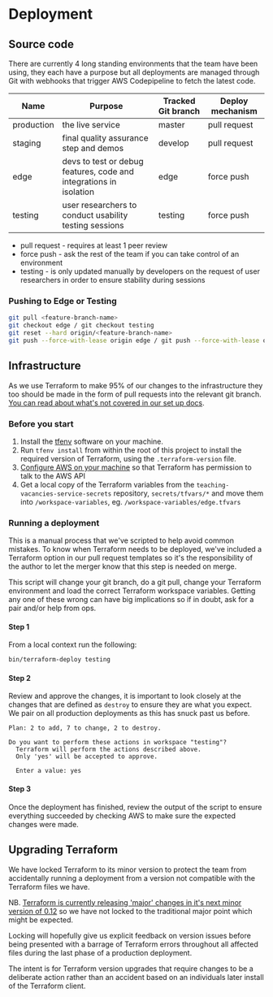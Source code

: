 # Deployment

## Source code

There are currently 4 long standing environments that the team have been using, they each have a purpose but all deployments are managed through Git with webhooks that trigger AWS Codepipeline to fetch the latest code.

| Name           | Purpose                                                             | Tracked Git branch | Deploy mechanism    |
| -------------- | ------------------------------------------------------------------- | ------------------ | -------------       |
| production     | the live service                                                    | master             | pull request        |
| staging        | final quality assurance step and demos                              | develop            | pull request        |
| edge           | devs to test or debug features, code and integrations in isolation  | edge               | force push          |
| testing        | user researchers to conduct usability testing sessions              | testing            | force push          |

- pull request - requires at least 1 peer review
- force push - ask the rest of the team if you can take control of an environment
- testing - is only updated manually by developers on the request of user researchers in order to ensure stability during sessions

### Pushing to Edge or Testing

```bash
git pull <feature-branch-name>
git checkout edge / git checkout testing
git reset --hard origin/<feature-branch-name>
git push --force-with-lease origin edge / git push --force-with-lease origin testing
```

## Infrastructure

As we use Terraform to make 95% of our changes to the infrastructure they too should be made in the form of pull requests into the relevant git branch. [You can read about what's not covered in our set up docs](../terraform/README.md).

### Before you start
1. Install the [tfenv](https://formulae.brew.sh/formula/tfenv) software on your machine.
2. Run `tfenv install` from within the root of this project to install the required version of Terraform, using the `.terraform-version` file.
3. [Configure AWS on your machine](https://docs.aws.amazon.com/cli/latest/userguide/cli-configure-files.html ) so that Terraform has permission to talk to the AWS API
4. Get a local copy of the Terraform variables from the `teaching-vacancies-service-secrets` repository, `secrets/tfvars/*` and move them into `/workspace-variables`, eg. `/workspace-variables/edge.tfvars`

### Running a deployment
This is a manual process that we've scripted to help avoid common mistakes. To know when Terraform needs to be deployed, we've included a Terraform option in our pull request templates so it's the responsibility of the author to let the merger know that this step is needed on merge.

This script will change your git branch, do a git pull, change your Terraform environment and load the correct Terraform workspace variables. Getting any one of these wrong can have big implications so if in doubt, ask for a pair and/or help from ops.

#### Step 1
From a local context run the following:
```bash
bin/terraform-deploy testing
```

#### Step 2
Review and approve the changes, it is important to look closely at the changes that are defined as `destroy` to ensure they are what you expect. We pair on all production deployments as this has snuck past us before.
```
Plan: 2 to add, 7 to change, 2 to destroy.

Do you want to perform these actions in workspace "testing"?
  Terraform will perform the actions described above.
  Only 'yes' will be accepted to approve.

  Enter a value: yes
```

#### Step 3
Once the deployment has finished, review the output of the script to ensure everything succeeded by checking AWS to make sure the expected changes were made.


## Upgrading Terraform
We have locked Terraform to its minor version to protect the team from accidentally running a deployment from a version not compatible with the Terraform files we have.

NB. [Terraform is currently releasing 'major' changes in it's next minor version of 0.12](https://www.terraform.io/upgrade-guides/0-12.html) so we have not locked to the traditional major point which might be expected.

Locking will hopefully give us explicit feedback on version issues before being presented with a barrage of Terraform errors throughout all affected files during the last phase of a production deployment.

The intent is for Terraform version upgrades that require changes to be a deliberate action rather than an accident based on an individuals later install of the Terraform client.
